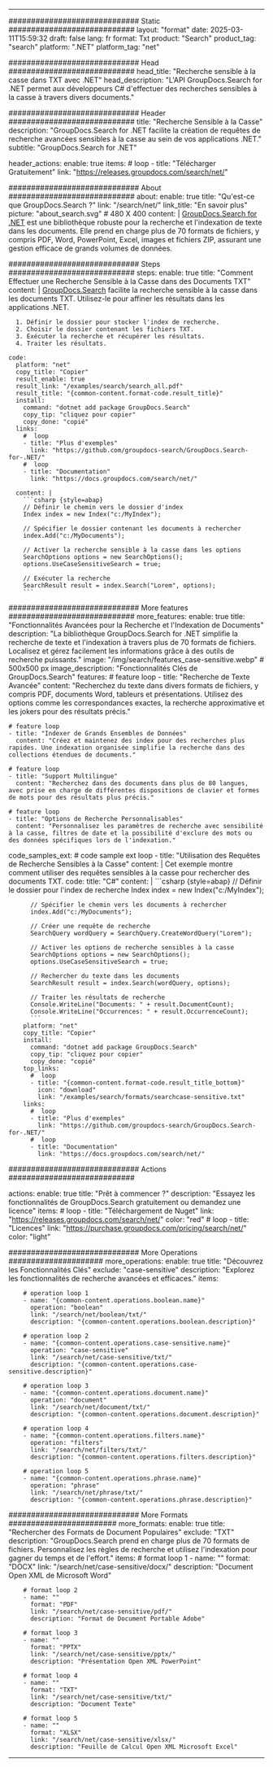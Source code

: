 
---
############################# Static ############################
layout: "format"
date:  2025-03-11T15:59:32
draft: false
lang: fr
format: Txt
product: "Search"
product_tag: "search"
platform: ".NET"
platform_tag: "net"

############################# Head ############################
head_title: "Recherche sensible à la casse dans TXT avec .NET"
head_description: "L'API GroupDocs.Search for .NET permet aux développeurs C# d'effectuer des recherches sensibles à la casse à travers divers documents."

############################# Header ############################
title: "Recherche Sensible à la Casse" 
description: "GroupDocs.Search for .NET facilite la création de requêtes de recherche avancées sensibles à la casse au sein de vos applications .NET."
subtitle: "GroupDocs.Search for .NET" 

header_actions:
  enable: true
  items:
    #  loop
    - title: "Télécharger Gratuitement"
      link: "https://releases.groupdocs.com/search/net/"
      
############################# About ############################
about:
    enable: true
    title: "Qu'est-ce que GroupDocs.Search ?"
    link: "/search/net/"
    link_title: "En savoir plus"
    picture: "about_search.svg" # 480 X 400
    content: |
       [GroupDocs.Search for .NET](/search/net/) est une bibliothèque robuste pour la recherche et l'indexation de texte dans les documents. Elle prend en charge plus de 70 formats de fichiers, y compris PDF, Word, PowerPoint, Excel, images et fichiers ZIP, assurant une gestion efficace de grands volumes de données.

############################# Steps ############################
steps:
    enable: true
    title: "Comment Effectuer une Recherche Sensible à la Casse dans des Documents TXT"
    content: |
      [GroupDocs.Search](/search/net/) facilite la recherche sensible à la casse dans les documents TXT. Utilisez-le pour affiner les résultats dans les applications .NET.
      
      1. Définir le dossier pour stocker l'index de recherche.
      2. Choisir le dossier contenant les fichiers TXT.
      3. Exécuter la recherche et récupérer les résultats.
      4. Traiter les résultats.
   
    code:
      platform: "net"
      copy_title: "Copier"
      result_enable: true
      result_link: "/examples/search/search_all.pdf"
      result_title: "{common-content.format-code.result_title}"
      install:
        command: "dotnet add package GroupDocs.Search"
        copy_tip: "cliquez pour copier"
        copy_done: "copié"
      links:
        #  loop
        - title: "Plus d'exemples"
          link: "https://github.com/groupdocs-search/GroupDocs.Search-for-.NET/"
        #  loop
        - title: "Documentation"
          link: "https://docs.groupdocs.com/search/net/"
          
      content: |
        ```csharp {style=abap}
        // Définir le chemin vers le dossier d'index
        Index index = new Index("c:/MyIndex");

        // Spécifier le dossier contenant les documents à rechercher
        index.Add("c:/MyDocuments");

        // Activer la recherche sensible à la casse dans les options
        SearchOptions options = new SearchOptions();
        options.UseCaseSensitiveSearch = true;

        // Exécuter la recherche
        SearchResult result = index.Search("Lorem", options);
        ```            

############################# More features ############################
more_features:
  enable: true
  title: "Fonctionnalités Avancées pour la Recherche et l'Indexation de Documents"
  description: "La bibliothèque GroupDocs.Search for .NET simplifie la recherche de texte et l'indexation à travers plus de 70 formats de fichiers. Localisez et gérez facilement les informations grâce à des outils de recherche puissants."
  image: "/img/search/features_case-sensitive.webp" # 500x500 px
  image_description: "Fonctionnalités Clés de GroupDocs.Search"
  features:
    # feature loop
    - title: "Recherche de Texte Avancée"
      content: "Recherchez du texte dans divers formats de fichiers, y compris PDF, documents Word, tableurs et présentations. Utilisez des options comme les correspondances exactes, la recherche approximative et les jokers pour des résultats précis."

    # feature loop
    - title: "Indexer de Grands Ensembles de Données"
      content: "Créez et maintenez des index pour des recherches plus rapides. Une indexation organisée simplifie la recherche dans des collections étendues de documents."

    # feature loop
    - title: "Support Multilingue"
      content: "Recherchez dans des documents dans plus de 80 langues, avec prise en charge de différentes dispositions de clavier et formes de mots pour des résultats plus précis."

    # feature loop
    - title: "Options de Recherche Personnalisables"
      content: "Personnalisez les paramètres de recherche avec sensibilité à la casse, filtres de date et la possibilité d'exclure des mots ou des données spécifiques lors de l'indexation."
      
  code_samples_ext:
    # code sample ext loop
    - title: "Utilisation des Requêtes de Recherche Sensibles à la Casse"
      content: |
        Cet exemple montre comment utiliser des requêtes sensibles à la casse pour rechercher des documents TXT.
      code:
        title: "C#"
        content: |
          ```csharp {style=abap}
          // Définir le dossier pour l'index de recherche
          Index index = new Index("c:/MyIndex");
              
          // Spécifier le chemin vers les documents à rechercher
          index.Add("c:/MyDocuments");

          // Créer une requête de recherche
          SearchQuery wordQuery = SearchQuery.CreateWordQuery("Lorem");

          // Activer les options de recherche sensibles à la casse
          SearchOptions options = new SearchOptions();
          options.UseCaseSensitiveSearch = true;

          // Rechercher du texte dans les documents
          SearchResult result = index.Search(wordQuery, options);
          
          // Traiter les résultats de recherche
          Console.WriteLine("Documents: " + result.DocumentCount);
          Console.WriteLine("Occurrences: " + result.OccurrenceCount);
          ```
        platform: "net"
        copy_title: "Copier"
        install:
          command: "dotnet add package GroupDocs.Search"
          copy_tip: "cliquez pour copier"
          copy_done: "copié"
        top_links:
          #  loop
          - title: "{common-content.format-code.result_title_bottom}"
            icon: "download"
            link: "/examples/search/formats/searchcase-sensitive.txt"
        links:
          #  loop
          - title: "Plus d'exemples"
            link: "https://github.com/groupdocs-search/GroupDocs.Search-for-.NET/"
          #  loop
          - title: "Documentation"
            link: "https://docs.groupdocs.com/search/net/"
            

            


############################# Actions ############################

actions:
  enable: true
  title: "Prêt à commencer ?"
  description: "Essayez les fonctionnalités de GroupDocs.Search gratuitement ou demandez une licence"
  items:
    #  loop
    - title: "Téléchargement de Nuget"
      link: "https://releases.groupdocs.com/search/net/"
      color: "red"
        #  loop
    - title: "Licences"
      link: "https://purchase.groupdocs.com/pricing/search/net/"
      color: "light"


############################# More Operations #####################
more_operations:
    enable: true
    title: "Découvrez les Fonctionnalités Clés"
    exclude: "case-sensitive"
    description: "Explorez les fonctionnalités de recherche avancées et efficaces."
    items: 
          
        # operation loop 1
        - name: "{common-content.operations.boolean.name}"
          operation: "boolean"
          link: "/search/net/boolean/txt/"
          description: "{common-content.operations.boolean.description}"

        # operation loop 2
        - name: "{common-content.operations.case-sensitive.name}"
          operation: "case-sensitive"
          link: "/search/net/case-sensitive/txt/"
          description: "{common-content.operations.case-sensitive.description}"

        # operation loop 3
        - name: "{common-content.operations.document.name}"
          operation: "document"
          link: "/search/net/document/txt/"
          description: "{common-content.operations.document.description}"

        # operation loop 4
        - name: "{common-content.operations.filters.name}"
          operation: "filters"
          link: "/search/net/filters/txt/"
          description: "{common-content.operations.filters.description}"

        # operation loop 5
        - name: "{common-content.operations.phrase.name}"
          operation: "phrase"
          link: "/search/net/phrase/txt/"
          description: "{common-content.operations.phrase.description}"
          
        
          
############################# More Formats ########################
more_formats:
    enable: true
    title: "Rechercher des Formats de Document Populaires"
    exclude: "TXT"
    description: "GroupDocs.Search prend en charge plus de 70 formats de fichiers. Personnalisez les règles de recherche et utilisez l'indexation pour gagner du temps et de l'effort."
    items: 
        # format loop 1
        - name: ""
          format: "DOCX"
          link: "/search/net/case-sensitive/docx/"
          description: "Document Open XML de Microsoft Word"
          
        # format loop 2
        - name: ""
          format: "PDF"
          link: "/search/net/case-sensitive/pdf/"
          description: "Format de Document Portable Adobe"
          
        # format loop 3
        - name: ""
          format: "PPTX"
          link: "/search/net/case-sensitive/pptx/"
          description: "Présentation Open XML PowerPoint"

        # format loop 4
        - name: ""
          format: "TXT"
          link: "/search/net/case-sensitive/txt/"
          description: "Document Texte"
          
        # format loop 5
        - name: ""
          format: "XLSX"
          link: "/search/net/case-sensitive/xlsx/"
          description: "Feuille de Calcul Open XML Microsoft Excel"
  

---